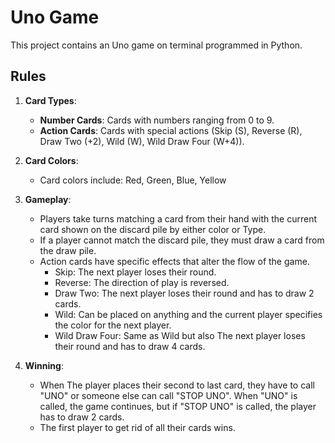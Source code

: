 # Uno Game

This project contains an Uno game on terminal programmed in Python. 

## Rules

1. **Card Types**:
   - **Number Cards**: Cards with numbers ranging from 0 to 9.
   - **Action Cards**: Cards with special actions (Skip (S), Reverse (R), Draw Two (+2), Wild (W), Wild Draw Four (W+4)).

2. **Card Colors**:
   - Card colors include: Red, Green, Blue, Yellow

3. **Gameplay**:
   - Players take turns matching a card from their hand with the current card shown on the discard pile by either color or Type.
   - If a player cannot match the discard pile, they must draw a card from the draw pile.
   - Action cards have specific effects that alter the flow of the game.
     -   Skip: The next player loses their round.
     -   Reverse: The direction of play is reversed.
     -   Draw Two: The next player loses their round and has to draw 2 cards.
     -   Wild: Can be placed on anything and the current player specifies the color for the next player.
     -   Wild Draw Four: Same as Wild but also The next player loses their round and has to draw 4 cards.

4. **Winning**:
   - When The player places their second to last card, they have to call "UNO" or someone else can call "STOP UNO".
     When "UNO" is called, the game continues, but if "STOP UNO" is called, the player has to draw 2 cards.
   - The first player to get rid of all their cards wins.
